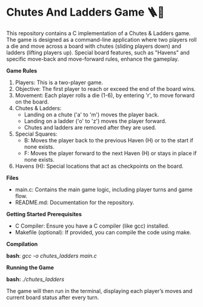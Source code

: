 # Chutes And Ladders Game 🪜🛝
This repository contains a C implementation of a Chutes & Ladders game. The game is designed as a command-line application where two players roll a die and move across a board with chutes (sliding players down) and ladders (lifting players up). Special board features, such as "Havens" and specific move-back and move-forward rules, enhance the gameplay.

**Game Rules**
1. Players: This is a two-player game.
2. Objective: The first player to reach or exceed the end of the board wins.
3. Movement: Each player rolls a die (1-6), by entering 'r', to move forward on the board.
4. Chutes & Ladders:
   * Landing on a chute ('a' to 'm') moves the player back.
   * Landing on a ladder ('o' to 'z') moves the player forward.
   * Chutes and ladders are removed after they are used.
5. Special Squares:
   * B: Moves the player back to the previous Haven (H) or to the start if none exists.
   * F: Moves the player forward to the next Haven (H) or stays in place if none exists.
6. Havens (H): Special locations that act as checkpoints on the board.

**Files**
* main.c: Contains the main game logic, including player turns and game flow.
* README.md: Documentation for the repository.

**Getting Started**
**Prerequisites**
* C Compiler: Ensure you have a C compiler (like gcc) installed.
* Makefile (optional): If provided, you can compile the code using make.
  
**Compilation**

**bash**: _gcc -o chutes_ladders main.c_

**Running the Game**

**bash:** _./chutes_ladders_

The game will then run in the terminal, displaying each player’s moves and current board status after every turn.
